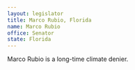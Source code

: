 ```yaml
---
layout: legislator
title: Marco Rubio, Florida
name: Marco Rubio
office: Senator
state: Florida
---
```


Marco Rubio is a long-time climate denier.
